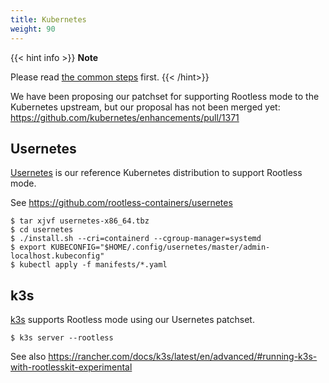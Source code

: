 ```yaml
---
title: Kubernetes
weight: 90
---
```


{{< hint info >}}
**Note**

Please read [the common steps](../common) first.
{{< /hint>}}

We have been proposing our patchset for supporting Rootless mode to the Kubernetes upstream,
but our proposal has not been merged yet: https://github.com/kubernetes/enhancements/pull/1371

## Usernetes

[Usernetes](https://github.com/rootless-containers/usernetes) is our reference Kubernetes distribution to support Rootless mode.

See https://github.com/rootless-containers/usernetes

```console
$ tar xjvf usernetes-x86_64.tbz
$ cd usernetes
$ ./install.sh --cri=containerd --cgroup-manager=systemd
$ export KUBECONFIG="$HOME/.config/usernetes/master/admin-localhost.kubeconfig"
$ kubectl apply -f manifests/*.yaml
```

## k3s

[k3s](https://k3s.io) supports Rootless mode using our Usernetes patchset.

```console
$ k3s server --rootless
```

See also https://rancher.com/docs/k3s/latest/en/advanced/#running-k3s-with-rootlesskit-experimental
